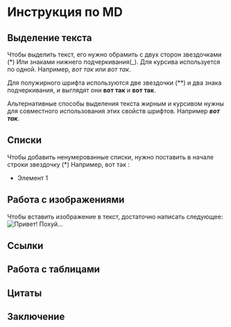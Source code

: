 # Инструкция по MD

## Выделение текста

Чтобы выделить текст, его нужно обрамить с двух сторон звездочками (*) Или знаками нижнего подчеркивания(_).
Для курсива используется по одной. Например, *вот так* или _вот так_.

Для полужирного шрифта используются две звездочки (**) и два знака подчеркивания, и выглядят они **вот так** и __вот так__.

Альтернативные способы выделения текста жирным и курсивом нужны для совместного использования этих свойств шрифтов. Например _**вот так**_. 

## Списки

Чтобы добавить ненумерованные списки, нужно поставить в начале строки звездочку (*)
Например, вот так :
* Элемент 1

## Работа с изображениями

Чтобы вставить изображение в текст, достаточно написать следующее: 
![Привет! Похуй...](photo_2022-03-25_15-40-43.jpg)

## Ссылки

## Работа с таблицами

## Цитаты

## Заключение